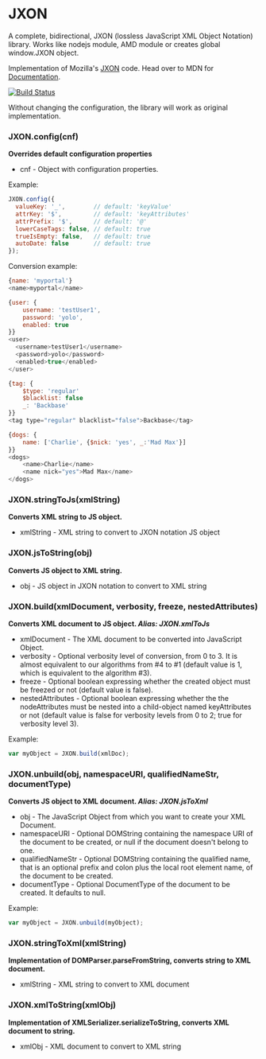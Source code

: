 JXON
====

A complete, bidirectional, JXON (lossless JavaScript XML Object Notation) library. Works like nodejs module, AMD module or creates global window.JXON object.

Implementation of Mozilla's [JXON](https://developer.mozilla.org/en-US/docs/JXON) code. Head over to MDN for [Documentation](https://developer.mozilla.org/en-US/docs/JXON#Usage).

[![Build Status](https://secure.travis-ci.org/tyrasd/jxon.svg)](https://travis-ci.org/tyrasd/jxon)

Without changing the configuration, the library will work as original implementation.

### JXON.config(cnf)
**Overrides default configuration properties**
- cnf - Object with configuration properties.

Example:

```js
JXON.config({
  valueKey: '_',        // default: 'keyValue'
  attrKey: '$',         // default: 'keyAttributes'
  attrPrefix: '$',      // default: '@'
  lowerCaseTags: false, // default: true
  trueIsEmpty: false,   // default: true
  autoDate: false       // default: true
});
```

Conversion example:

```js
{name: 'myportal'} 
<name>myportal</name>

{user: {
    username: 'testUser1',
    password: 'yolo',
    enabled: true
}}
<user>
  <username>testUser1</username>
  <password>yolo</password>
  <enabled>true</enabled>
</user>

{tag: {
    $type: 'regular'
    $blacklist: false
    _: 'Backbase'
}}
<tag type="regular" blacklist="false">Backbase</tag>

{dogs: {
    name: ['Charlie', {$nick: 'yes', _:'Mad Max'}]
}}
<dogs>
    <name>Charlie</name>
    <name nick="yes">Mad Max</name>
</dogs>
```

### JXON.stringToJs(xmlString)
**Converts XML string to JS object.**
- xmlString - XML string to convert to JXON notation JS object

### JXON.jsToString(obj)
**Converts JS object to XML string.**
- obj - JS object in JXON notation to convert to XML string

### JXON.build(xmlDocument, verbosity, freeze, nestedAttributes)
**Converts XML document to JS object. _Alias: JXON.xmlToJs_**
- xmlDocument - The XML document to be converted into JavaScript Object.
- verbosity - Optional verbosity level of conversion, from 0 to 3. It is almost equivalent to our algorithms from #4 to #1 (default value is 1, which is equivalent to the algorithm #3).
- freeze - Optional boolean expressing whether the created object must be freezed or not (default value is false).
- nestedAttributes - Optional boolean expressing whether the the nodeAttributes must be nested into a child-object named keyAttributes or not (default value is false for verbosity levels from 0 to 2; true for verbosity level 3).
 
Example:
```js
var myObject = JXON.build(xmlDoc);
```
### JXON.unbuild(obj, namespaceURI, qualifiedNameStr, documentType)
**Converts JS object to XML document. _Alias: JXON.jsToXml_**
- obj - The JavaScript Object from which you want to create your XML Document.
- namespaceURI - Optional DOMString containing the namespace URI of the document to be created, or null if the document doesn't belong to one.
- qualifiedNameStr - Optional DOMString containing the qualified name, that is an optional prefix and colon plus the local root element name, of the document to be created.
- documentType - Optional DocumentType of the document to be created. It defaults to null.
 
Example:
```js
var myObject = JXON.unbuild(myObject);
```

### JXON.stringToXml(xmlString)
**Implementation of DOMParser.parseFromString, converts string to XML document.**
- xmlString - XML string to convert to XML document

### JXON.xmlToString(xmlObj)
**Implementation of XMLSerializer.serializeToString, converts XML document to string.**
- xmlObj - XML document to convert to XML string
